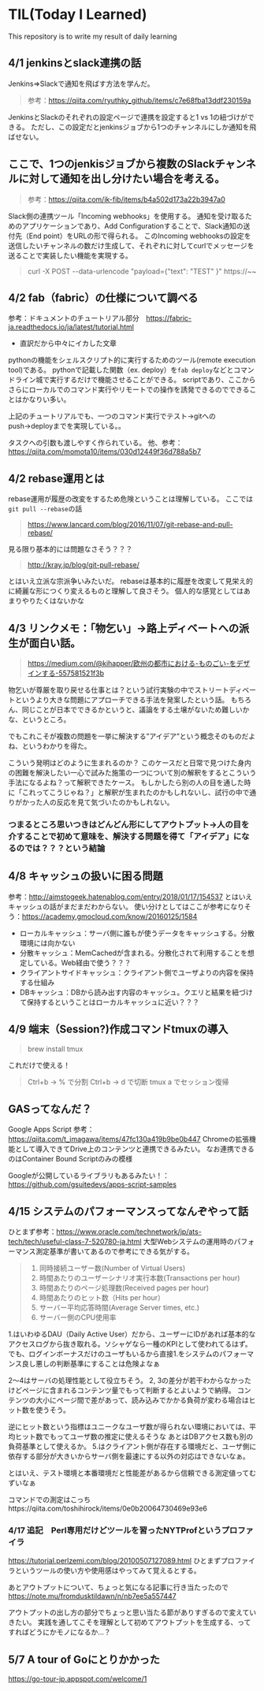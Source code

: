 # TIL(Today I Learned)

This repository is to write my result of daily learning

## 4/1 jenkinsとslack連携の話
Jenkins⇒Slackで通知を飛ばす方法を学んだ。
> 参考：https://qiita.com/ryuthky_github/items/c7e68fba13ddf230159a

JenkinsとSlackのそれぞれの設定ページで連携を設定すると1 vs 1の紐づけができる。
ただし、この設定だとjenkinsジョブから1つのチャンネルにしか通知を飛ばせない。

## ここで、1つのjenkisジョブから複数のSlackチャンネルに対して通知を出し分けたい場合を考える。
> 参考：https://qiita.com/ik-fib/items/b4a502d173a22b3947a0

Slack側の連携ツール「Incoming webhooks」を使用する。
通知を受け取るためのアプリケーションであり、Add Configurationすることで、Slack通知の送付先（End point）をURLの形で得られる。
このIncoming webhooksの設定を送信したいチャンネルの数だけ生成して、それぞれに対してcurlでメッセージを送ることで実装したい機能を実現する。
> curl -X POST --data-urlencode "payload={\"text\": \"TEST\" }" https://~~

## 4/2 fab（fabric）の仕様について調べる
参考：ドキュメントのチュートリアル部分　https://fabric-ja.readthedocs.io/ja/latest/tutorial.html
- 直訳だから中々にイカした文章

pythonの機能をシェルスクリプト的に実行するためのツール(remote execution tool)である。
pythonで記載した関数（ex. deploy）を`fab deploy`などとコマンドライン城で実行するだけで機能させることができる。
scriptであり、ここからさらにローカルでのコマンド実行やリモートでの操作を誘発できるのでできることはかなりい多い。

上記のチュートリアルでも、一つのコマンド実行でテスト→gitへのpush→deployまでを実現している。。

タスクへの引数も渡しやすく作られている。
他、参考：https://qiita.com/momota10/items/030d12449f36d788a5b7

## 4/2 rebase運用とは
rebase運用が履歴の改変をするため危険ということは理解している。
ここでは`git pull --rebase`の話
> https://www.lancard.com/blog/2016/11/07/git-rebase-and-pull-rebase/

見る限り基本的には問題なさそう？？？
> http://kray.jp/blog/git-pull-rebase/

とはいえ立派な宗派争いみたいだ。
rebaseは基本的に履歴を改変して見栄え的に綺麗な形につくり変えるものと理解して良さそう。
個人的な感覚としてはあまりやりたくはないかな

## 4/3 リンクメモ：「物乞い」→路上ディベートへの派生が面白い話。
> https://medium.com/@kihapper/欧州の都市における-ものごい-をデザインする-557581521f3b

物乞いが尊厳を取り戻せる仕事とは？という試行実験の中でストリートディベートというより大きな問題にアプローチできる手法を発案したという話。
もちろん、同じことが日本でできるかというと、議論をする土壌がないため難しいかな、というところ。

でもこれこそが複数の問題を一挙に解決する”アイデア”という概念そのものだよね、というわかりを得た。

こういう発明はどのように生まれるのか？
このケースだと日常で見つけた身内の困難を解決したい一心で試みた施策の一つについて別の解釈をするとこういう手法になるよね？って解釈できたケース。
もしかしたら別の人の目を通した時に「これってこうじゃね？」と解釈が生まれたのかもしれないし、試行の中で通りがかった人の反応を見て気づいたのかもしれない。

### つまるところ思いつきはどんどん形にしてアウトプット→人の目を介することで初めて意味を、解決する問題を得て「アイデア」になるのでは？？？という結論

## 4/8 キャッシュの扱いに困る問題
参考：http://aimstogeek.hatenablog.com/entry/2018/01/17/154537
とはいえキャッシュの話がまだまだわからない。
使い分けとしてはここが参考になりそう：https://academy.gmocloud.com/know/20160125/1584
- ローカルキャッシュ：サーバ側に誰もが使うデータをキャッシュする。分散環境には向かない
- 分散キャッシュ：MemCachedが含まれる。分散化されて利用することを想定している。Web経由で使う？？？
- クライアントサイドキャッシュ：クライアント側でユーザよりの内容を保持する仕組み
- DBキャッシュ：DBから読み出す内容のキャッシュ。クエリと結果を紐づけて保持するということはローカルキャッシュに近い？？？

## 4/9 端末（Session?)作成コマンドtmuxの導入
> brew install tmux

これだけで使える！
> Ctrl+b -> % で分割
> Ctrl+b -> d で切断
> tmux a でセッション復帰

## GASってなんだ？
Google Apps Script
参考：https://qiita.com/t_imagawa/items/47fc130a419b9be0b447
Chromeの拡張機能として導入できてDrive上のコンテンツと連携できるみたい。
なお連携できるのはContainer Bound Scriptのみの模様

Googleが公開しているライブラリもあるみたい！：https://github.com/gsuitedevs/apps-script-samples

## 4/15 システムのパフォーマンスってなんぞやって話
ひとまず参考：https://www.oracle.com/technetwork/jp/ats-tech/tech/useful-class-7-520780-ja.html
大型Webシステムの運用時のパフォーマンス測定基準が書いてあるので参考にできる気がする。
> 1. 同時接続ユーザー数(Number of Virtual Users)
> 2. 時間あたりのユーザーシナリオ実行本数(Transactions per hour)
> 3. 時間あたりのページ処理数(Received pages per hour)
> 4. 時間あたりのヒット数（Hits per hour）
> 5. サーバー平均応答時間(Average Server times, etc.)
> 6. サーバー側のCPU使用率

1.はいわゆるDAU（Daily Active User）だから、ユーザーにIDがあれば基本的なアクセスログから抜き取れる。ソシャゲなら一種のKPIとして使われてるはず。
でも、ログインボーナスだけのユーザもいるから直接1.をシステムのパフォーマンス良し悪しの判断基準にすることは危険よなぁ

2〜4はサーバの処理性能として役立ちそう。
2, 3の差分が若干わからなかったけどページに含まれるコンテンツ量でもって判断するとよいようで納得。
コンテンツの大小にページ間で差があって、読み込みでかかる負荷が変わる場合はヒット数を使うそう。

逆にヒット数という指標はユニークなユーザ数が得られない環境においては、平均ヒット数でもってユーザ数の推定に使えるそうな
あとはDBアクセス数も別の負荷基準として使えるか。
5.はクライアント側が存在する環境だと、ユーザ側に依存する部分が大きいからサーバ側を最速にする以外の対応はできないなぁ。

とはいえ、テスト環境と本番環境だと性能差があるから信頼できる測定値ってむずいなぁ

コマンドでの測定はこっちhttps://qiita.com/toshihirock/items/0e0b20064730469e93e6

### 4/17 追記　Perl専用だけどツールを習ったNYTProfというプロファイラ
https://tutorial.perlzemi.com/blog/20100507127089.html
ひとまずプロファイラというツールの使い方や使用感はやってみて覚えるとする。

あとアウトプットについて、ちょっと気になる記事に行き当たったので
https://note.mu/fromdusktildawn/n/nb7ee5a557447

アウトプットの出し方の部分でちょっと思い当たる節がありすぎるので変えていきたい。
実践を通してこそを理解として初めてアウトプットを生成する、ってすればどうにかモノになるか…？

## 5/7 A tour of Goにとりかかった
https://go-tour-jp.appspot.com/welcome/1
